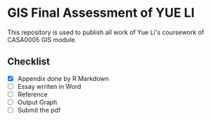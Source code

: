 # GIS Final Assessment of YUE LI

This repository is used to publish all work of Yue Li's coursework of CASA0005 GIS module.

## Checklist

- [x] Appendix done by R Markdown
- [ ] Essay wrriten in Word
- [ ] Reference
- [ ] Output Graph
- [ ] Submit the pdf
